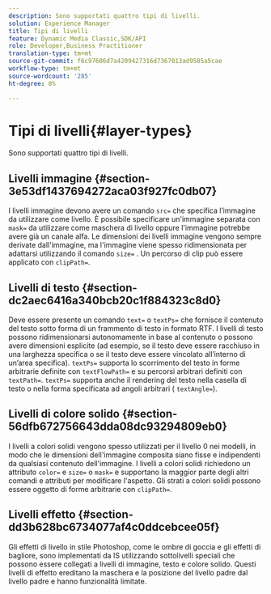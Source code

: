 ```yaml
---
description: Sono supportati quattro tipi di livelli.
solution: Experience Manager
title: Tipi di livelli
feature: Dynamic Media Classic,SDK/API
role: Developer,Business Practitioner
translation-type: tm+mt
source-git-commit: f6c97606d7a4209427316d7367013ad9585a5cae
workflow-type: tm+mt
source-wordcount: '285'
ht-degree: 0%

---
```



# Tipi di livelli{#layer-types}

Sono supportati quattro tipi di livelli.

## Livelli immagine {#section-3e53df1437694272aca03f927fc0db07}

I livelli immagine devono avere un comando `src=` che specifica l’immagine da utilizzare come livello. È possibile specificare un&#39;immagine separata con `mask=` da utilizzare come maschera di livello oppure l&#39;immagine potrebbe avere già un canale alfa. Le dimensioni dei livelli immagine vengono sempre derivate dall&#39;immagine, ma l&#39;immagine viene spesso ridimensionata per adattarsi utilizzando il comando `size=` . Un percorso di clip può essere applicato con `clipPath=`.

## Livelli di testo {#section-dc2aec6416a340bcb20c1f884323c8d0}

Deve essere presente un comando `text=` o `textPs=` che fornisce il contenuto del testo sotto forma di un frammento di testo in formato RTF. I livelli di testo possono ridimensionarsi autonomamente in base al contenuto o possono avere dimensioni esplicite (ad esempio, se il testo deve essere racchiuso in una larghezza specifica o se il testo deve essere vincolato all’interno di un’area specifica). `textPs=` supporta lo scorrimento del testo in forme arbitrarie definite con  `textFlowPath=` e su percorsi arbitrari definiti con  `textPath=`. `textPs=` supporta anche il rendering del testo nella casella di testo o nella forma specificata ad angoli arbitrari (  `textAngle=`).

## Livelli di colore solido {#section-56dfb672756643dda08dc93294809eb0}

I livelli a colori solidi vengono spesso utilizzati per il livello 0 nei modelli, in modo che le dimensioni dell&#39;immagine composita siano fisse e indipendenti da qualsiasi contenuto dell&#39;immagine. I livelli a colori solidi richiedono un attributo `color=` e `size=` o `mask=` e supportano la maggior parte degli altri comandi e attributi per modificare l&#39;aspetto. Gli strati a colori solidi possono essere oggetto di forme arbitrarie con `clipPath=`.

## Livelli effetto {#section-dd3b628bc6734077af4c0ddcebcee05f}

Gli effetti di livello in stile Photoshop, come le ombre di goccia e gli effetti di bagliore, sono implementati da IS utilizzando sottolivelli speciali che possono essere collegati a livelli di immagine, testo e colore solido. Questi livelli di effetto ereditano la maschera e la posizione del livello padre dal livello padre e hanno funzionalità limitate.
